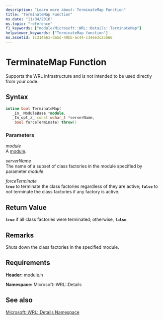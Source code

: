 ```yaml
---
description: "Learn more about: TerminateMap Function"
title: "TerminateMap Function"
ms.date: "11/04/2016"
ms.topic: "reference"
f1_keywords: ["module/Microsoft::WRL::Details::TerminateMap"]
helpviewer_keywords: ["TerminateMap function"]
ms.assetid: 1c314a61-da5d-49bb-ac44-c34ee3c23b66
---
```

# TerminateMap Function

Supports the WRL infrastructure and is not intended to be used directly from your code.

## Syntax

```cpp
inline bool TerminateMap(
   _In_ ModuleBase *module,
   _In_opt_z_ const wchar_t *serverName,
    bool forceTerminate) throw()
```

### Parameters

*module*<br/>
A [module](module-class.md).

*serverName*<br/>
The name of a subset of class factories in the module specified by parameter *module*.

*forceTerminate*<br/>
**`true`** to terminate the class factories regardless of they are active; **`false`** to not terminate the class factories if any factory is active.

## Return Value

**`true`** if all class factories were terminated; otherwise, **`false`**.

## Remarks

Shuts down the class factories in the specified module.

## Requirements

**Header:** module.h

**Namespace:** Microsoft::WRL::Details

## See also

[Microsoft::WRL::Details Namespace](microsoft-wrl-details-namespace.md)
